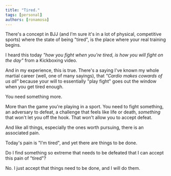 ```yaml
---
title: "Tired."
tags: [personal]
authors: [ronamosa]
---
```



There's a concept in BJJ (and I'm sure it's in a lot of physical, competitive sports) where the state of being "tired", is the place where your real training begins.

I heard this today _"how you fight when you're tired, is how you will fight on the day"_ from a Kickboxing video.

And in my experience, this is true. There's a saying I've known my whole martial career (well, one of many sayings), that _"Cardio makes cowards of us all"_ because your will to essentially "play fight" goes out the window when you get tired enough.

You need something more.

More than the game you're playing in a sport. You need to fight something, an adversary to defeat, a challenge that feels like life or death, _something_ that won't let you off the hook. That won't allow you to accept defeat.

And like all things, especially the ones worth pursuing, there is an associated pain.

Today's pain is "I'm tired", and yet there are things to be done.

Do I find something so extreme that needs to be defeated that I can accept this pain of "tired"?

No. I just accept that things need to be done, and I will do them.
